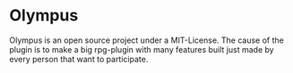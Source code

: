 Olympus
=======

Olympus is an open source project under a MIT-License. The cause of the plugin is to make a big rpg-plugin with many features built just made by every person that want to participate.
